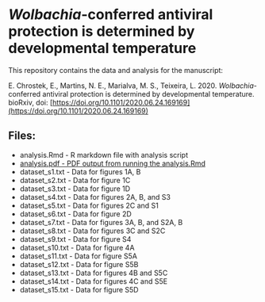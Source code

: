 # *Wolbachia*-conferred antiviral protection is determined by developmental temperature

This repository contains the data and analysis for the manuscript:  

E. Chrostek, E.,  Martins, N. E., Marialva, M. S., Teixeira, L. 2020. *Wolbachia*-conferred antiviral protection is determined by developmental temperature. bioRxiv, doi: [https://doi.org/10.1101/2020.06.24.169169](https://doi.org/10.1101/2020.06.24.169169)

## Files:
* analysis.Rmd - R markdown file with analysis script
* [analysis.pdf - PDF output from running the analysis.Rmd](https://github.com/lteixeira/Wolbachia_antiviral_protection_and_developmental_temperature/blob/main/Analysis.pdf)
* dataset_s1.txt - Data for figures 1A, B
* dataset_s2.txt - Data for figure 1C
* dataset_s3.txt - Data for figure 1D
* dataset_s4.txt - Data for figures 2A, B, and S3
* dataset_s5.txt - Data for figures 2C and S1
* dataset_s6.txt - Data for figure 2D
* dataset_s7.txt - Data for figures 3A, B, and S2A, B
* dataset_s8.txt - Data for figures 3C and S2C
* dataset_s9.txt - Data for figure S4
* dataset_s10.txt - Data for figure 4A
* dataset_s11.txt - Data for figure S5A
* dataset_s12.txt - Data for figure S5B
* dataset_s13.txt - Data for figures 4B and S5C
* dataset_s14.txt - Data for figures 4C and S5E
* dataset_s15.txt - Data for figure S5D
